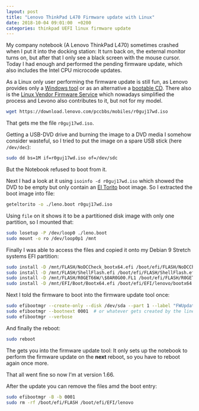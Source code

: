 ```yaml
---
layout: post
title: "Lenovo ThinkPad L470 Firmware update with Linux"
date: 2018-10-04 09:01:00  +0200
categories: thinkpad UEFI linux firmware update
---
```


My company notebook (A Lenovo ThinkPad L470) sometimes crashed when I put it into the docking station:
It turn back on, the external monitor turns on, but after that I only see a black screen with the mouse cursor.
Today I had enough and performed the pending firmware update, which also includes the Intel CPU microcode updates.

As a Linux only user performing the firmware update is still fun, as Lenovo provides only a [Windows tool](https://pcsupport.lenovo.com/de/de/downloads/ds120327) or as an alternative a [bootable CD](https://support.lenovo.com/de/de/downloads/ds120328).
There also is the [Linux Vendor Firmware Service](https://fwupd.org/) which nowadays simplified the process and Levono also contributes to it, but not for my model.

```bash
wget https://download.lenovo.com/pccbbs/mobiles/r0guj17wd.iso
```

That gets me the file `r0guj17wd.iso`.

Getting a USB-DVD drive and burning the image to a DVD media I somehow consider wasteful, so I tried to put the image on a spare USB stick (here `/dev/dec`):
```bash
sudo dd bs=1M if=r0guj17wd.iso of=/dev/sdc
```
But the Notebook refused to boot from it.

Next I had a look at it using `isoinfo -d r0guj17wd.iso` which showed the DVD to be empty but only contain an [El Torito](https://de.wikipedia.org/wiki/El_Torito) boot image.
So I extracted the boot image into file:

```bash
geteltorito -o ./leno.boot r0guj17wd.iso
```

Using `file` on it shows it to be a partitioned disk image with only one partition, so I mounted that:

```bash
sudo losetup -P /dev/loop0 ./leno.boot
sudo mount -o ro /dev/loop0p1 /mnt
```

Finally I was able to access the files and copied it onto my Debian 9 Stretch systems EFI partition:

```bash
sudo install -D /mnt/FLASH/NoDCCheck_bootx64.efi /boot/efi/FLASH/NoDCCheck_bootx64.efi
sudo install -D /mnt/FLASH/ShellFlash.efi /boot/efi/FLASH/ShellFlash.efi
sudo install -D /mnt/FLASH/R0GET66W/\$0AR0G00.FL1 /boot/efi/FLASH/R0GET66W/\$0AR0G00.FL1
sudo install -D /mnt/EFI/Boot/Bootx64.efi /boot/efi/EFI/lenovo/bootx64.efi
```

Next I told the firmware to boot into the firmware update tool once:

```bash
sudo efibootmgr --create-only --disk /dev/sda --part 1 --label "FWUpdate" --loader '\EFI\lenovo\bootx64.efi'
sudo efibootmgr --bootnext 0001  # or whatever gets created by the line above
sudo efibootmgr --verbose
```

And finally the reboot:

```bash
sudo reboot
```

The gets you into the firmware update tool:
It only sets up the notebook to perform the firmware update on the **next** reboot, so you have to reboot again once more.

That all went fine so now I'm at version 1.66.

After the update you can remove the files amd the boot entry:

```bash
sudo efibootmgr -B -b 0001
sudo rm -rf /boot/efi/FLASH /boot/efi/EFI/lenovo
```
